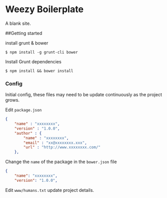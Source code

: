 Weezy Boilerplate
=================

A blank site.

##Getting started

install grunt & bower

```dash
$ npm install -g grunt-cli bower
```

Install Grunt dependencies

```dash
$ npm install && bower install
```

### Config

Initial config, these files may need to be update continuously as the project grows.

Edit ```package.json```

```json
{
    "name" : "xxxxxxxx",
    "version" : "1.0.0",
    "author" : {
        "name" : "xxxxxxxx",
        "email" : "xx@xxxxxxxx.xxx",
        "url" : "http://www.xxxxxxxx.com/"
    },
```

Change the ```name``` of the package in the ```bower.json``` file

```json
{
    "name": "xxxxxxxx",
    "version": "1.0.0",
```

Edit ```www/humans.txt``` update project details.

